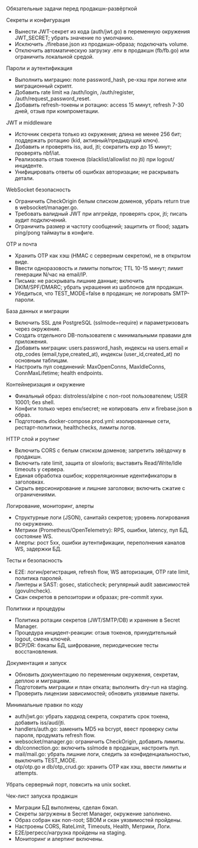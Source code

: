 Обязательные задачи перед продакшн-развёрткой

Секреты и конфигурация
- Вынести JWT-секрет из кода (auth/jwt.go) в переменную окружения JWT_SECRET; убрать значение по умолчанию.
- Исключить ./firebase.json из продакшн-образа; подключать volume.
- Отключить автоматическую загрузку .env в продакшн (fb/fb.go) или ограничить локальной средой.

Пароли и аутентификация
- Выполнить миграцию: поле password_hash, ре-хэш при логине или миграционный скрипт.
- Добавить rate limit на /auth/login, /auth/register, /auth/request_password_reset.
- Добавить refresh-токены и ротацию: access 15 минут, refresh 7-30 дней, отзыв при компрометации.

JWT и middleware
- Источник секрета только из окружения; длина не менее 256 бит; поддержать ротацию (kid, активный/предыдущий ключ).
- Добавить и проверять iss, aud, jti; сократить exp до 15 минут; проверять nbf/iat.
- Реализовать отзыв токенов (blacklist/allowlist по jti) при logout/инциденте.
- Унифицировать ответы об ошибках авторизации; не раскрывать детали.

WebSocket безопасность
- Ограничить CheckOrigin белым списком доменов, убрать return true в websocket/manager.go.
- Требовать валидный JWT при апгрейде, проверять срок, jti; писать аудит подключений.
- Ограничить размер и частоту сообщений; защитить от flood; задать ping/pong таймауты в конфиге.

OTP и почта
- Хранить OTP как хэш (HMAC с серверным секретом), не в открытом виде.
- Ввести одноразовость и лимиты попыток; TTL 10-15 минут; лимит генерации N/час на email/IP.
- Письма: не раскрывать лишние данные; включить DKIM/SPF/DMARC; убрать украшения из шаблонов для продакшн.
- Убедиться, что TEST_MODE=false в продакшн; не логировать SMTP-пароли.

База данных и миграции
- Включить SSL для PostgreSQL (sslmode=require) и параметризовать через окружение.
- Создать отдельного DB-пользователя с минимальными правами для приложения.
- Добавить миграции: users.password_hash, индексы на users.email и otp_codes (email,type,created_at),
  индексы (user_id,created_at) по основным таблицам.
- Настроить пул соединений: MaxOpenConns, MaxIdleConns, ConnMaxLifetime; health endpoints.

Контейнеризация и окружение
- Финальный образ: distroless/alpine с non-root пользователем; USER 10001; без shell.
- Конфиги только через env/secret; не копировать .env и firebase.json в образ.
- Подготовить docker-compose.prod.yml: изолированные сети, рестарт-политики, healthchecks, лимиты логов.

HTTP слой и роутинг
- Включить CORS с белым списком доменов; запретить звёздочку в продакшн.
- Включить rate limit, защита от slowloris; выставить Read/Write/Idle timeouts у сервера.
- Единая обработка ошибок; корреляционные идентификаторы в заголовках.
- Скрыть версионирование и лишние заголовки; включить сжатие с ограничениями.

Логирование, мониторинг, алерты
- Структурные логи (JSON), санитайз секретов; уровень логирования по окружению.
- Метрики (Prometheus/OpenTelemetry): RPS, ошибки, latency, пул БД, состояние WS.
- Алерты: рост 5xx, ошибки аутентификации, переполнения каналов WS, задержки БД.

Тесты и безопасность
- E2E: логин/регистрация, refresh flow, WS авторизация, OTP rate limit, политика паролей.
- Линтеры и SAST: gosec, staticcheck; регулярный audit зависимостей (govulncheck).
- Скан секретов в репозитории и образах; pre-commit хуки.

Политики и процедуры
- Политика ротации секретов (JWT/SMTP/DB) и хранение в Secret Manager.
- Процедура инцидент-реакции: отзыв токенов, принудительный logout, смена ключей.
- BCP/DR: бэкапы БД, шифрование, периодические тесты восстановления.

Документация и запуск
- Обновить документацию по переменным окружения, секретам, деплою и миграциям.
- Подготовить миграции и план отката; выполнить dry-run на staging.
- Проверить лицензии зависимостей; обновить уязвимые пакеты.

Минимальные правки по коду
- auth/jwt.go: убрать хардкод секрета, сократить срок токена, добавить iss/aud/jti.
- handlers/auth.go: заменить MD5 на bcrypt, ввест проверку силы пароля, продумать refresh flow.
- websocket/manager.go: ограничить CheckOrigin, добавить лимиты.
- db/connection.go: включить sslmode в продакшн, настроить пул.
- mail/mail.go: убрать лишние логи, следить за конфиденциальностью, выключить TEST_MODE.
- otp/otp.go и db/otp_crud.go: хранить OTP как хэш, ввести лимиты и attempts.

Убрать серверный порт, повксить на unix socket.

Чек-лист запуска продакшн
- Миграции БД выполнены, сделан бэкап.
- Секреты загружены в Secret Manager, окружение заполнено.
- Образ собран как non-root; SBOM и скан уязвимостей пройдены.
- Настроены CORS, RateLimit, Timeouts, Health, Метрики, Логи.
- E2E/регресс/нагрузка пройдены на staging.
- Мониторинг и алертинг включены.
